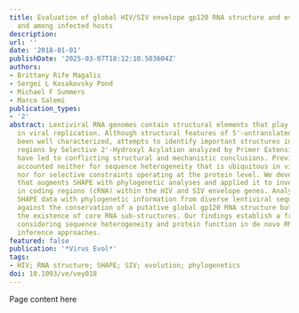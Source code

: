 ```yaml
---
title: Evaluation of global HIV/SIV envelope gp120 RNA structure and evolution within
  and among infected hosts
description:
url: ''
date: '2018-01-01'
publishDate: '2025-03-07T18:12:10.503604Z'
authors:
- Brittany Rife Magalis
- Sergei L Kosakovsky Pond
- Michael F Summers
- Marco Salemi
publication_types:
- '2'
abstract: Lentiviral RNA genomes contain structural elements that play critical roles
  in viral replication. Although structural features of 5'-untranslated regions have
  been well characterized, attempts to identify important structures in other genomic
  regions by Selective 2'-Hydroxyl Acylation analyzed by Primer Extension (SHAPE)
  have led to conflicting structural and mechanistic conclusions. Previous approaches
  accounted neither for sequence heterogeneity that is ubiquitous in viral populations,
  nor for selective constraints operating at the protein level. We developed an approach
  that augments SHAPE with phylogenetic analyses and applied it to investigate structure
  in coding regions (cRNA) within the HIV and SIV envelope genes. Analysis of single-genome
  SHAPE data with phylogenetic information from diverse lentiviral sequences argues
  against the conservation of a putative global gp120 RNA structure but points to
  the existence of core RNA sub-structures. Our findings establish a framework for
  considering sequence heterogeneity and protein function in de novo RNA structure
  inference approaches.
featured: false
publication: '*Virus Evol*'
tags:
- HIV; RNA structure; SHAPE; SIV; evolution; phylogenetics
doi: 10.1093/ve/vey018
---
```


Page content here